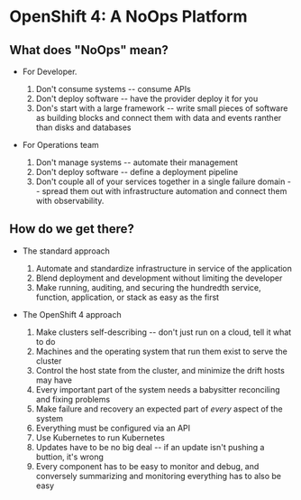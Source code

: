 # OpenShift 4: A NoOps Platform

## What does "NoOps" mean?

- For Developer.

  1. Don't consume systems -- consume APIs
  2. Don't deploy software -- have the provider deploy it for you
  3. Don's start with a large framework -- write small pieces of software as
     building blocks and connect them with data and events ranther than disks
     and databases

- For Operations team

  1. Don't manage systems -- automate their management
  2. Don't deploy software -- define a deployment pipeline
  3. Don't couple all of your services together in a single failure domain --
     spread them out with infrastructure automation and connect them with
     observability.

## How do we get there?

- The standard approach

  1. Automate and standardize infrastructure in service of the application
  2. Blend deployment and development without limiting the developer
  3. Make running, auditing, and securing the hundredth service, function,
     application, or stack as easy as the first

- The OpenShift 4 approach

  1. Make clusters self-describing -- don't just run on a cloud, tell it what to
     do
  2. Machines and the operating system that run them exist to serve the cluster
  3. Control the host state from the cluster, and minimize the drift hosts may
     have
  4. Every important part of the system needs a babysitter reconciling and
     fixing problems
  5. Make failure and recovery an expected part of *every* aspect of the system
  6. Everything must be configured via an API
  7. Use Kubernetes to run Kubernetes
  8. Updates have to be no big deal -- if an update isn't pushing a buttion,
     it's wrong
  9. Every component has to be easy to monitor and debug, and conversely
     summarizing and monitoring everything has to also be easy
